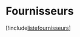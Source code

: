 # Fournisseurs

[!include[listefournisseurs](fournisseurs.listefournisseurs.autogen.md)]























